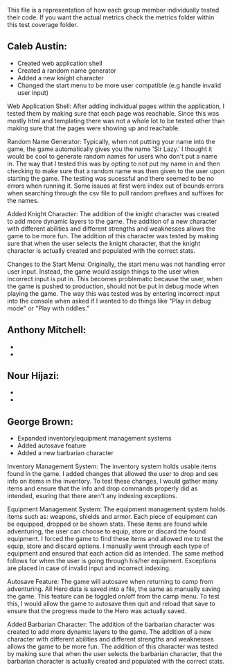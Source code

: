 This file is a representation of how each group member individually tested their code. If you want the actual metrics check the metrics folder within this test coverage folder.

Caleb Austin:
  -
  - Created web application shell
  - Created a random name generator
  - Added a new knight character
  - Changed the start menu to be more user compatible (e.g handle invalid user input)
  
Web Application Shell:
After adding individual pages within the application, I tested them by making sure that each page was reachable. Since this was mostly html and templating there was not a whole lot to be tested other than making sure that the pages were showing up and reachable. 

Random Name Generator: 
Typically, when not putting your name into the game, the game automatically gives you the name 'Sir Lazy.' I thought it would be cool to generate random names for users who don't put a name in. The way that I tested this was by opting to not put my name in and then checking to make sure that a random name was then given to the user upon starting the game. The testing was sucessful and there seemed to be no errors when running it. Some issues at first were index out of bounds errors when searching through the csv file to pull random prefixes and suffixes for the names. 

Added Knight Character:
The addition of the knight character was created to add more dynamic layers to the game. The addition of a new character with different abilities and different strengths and weaknesses allows the game to be more fun. The addition of this character was tested by making sure that when the user selects the knight character, that the knight character is actually created and populated with the correct stats. 

Changes to the Start Menu:
Originally, the start menu was not handling error user input. Instead, the game would assign things to the user when incorrect input is put in. This becomes problematic because the user, when the game is pushed to production, should not be put in debug mode when playing the game. The way this was tested was by entering incorrect input into the console when asked if I wanted to do things like "Play in debug mode" or "Play with riddles." 

Anthony Mitchell:
  -
  -
  -
  
Nour Hijazi:
  -
  -
  -
  
George Brown:
  -
  - Expanded inventory/equipment management systems
  - Added autosave feature
  - Added a new barbarian character

Inventory Management System:
The inventory system holds usable items found in the game. I added changes that allowed the user to drop and see info on items in the inventory.
To test these changes, I would gather many items and ensure that the info and drop commands properly did as intended, esuring that there aren't any 
indexing exceptions.

Equipment Management System:
The equipment management system holds items such as: weapons, shields and armor. Each piece of equipment can be equipped, dropped or be shown stats.
These items are found while adventuring, the user can choose to equip, store or discard the found equipment.
I forced the game to find these items and allowed me to test the equip, store and discard options. I manually went through each type of equipment and 
ensured that each action did as intended. The same method follows for when the user is going through his/her equipment. Exceptions are placed in case of 
invalid input and incorrect indexing.

Autosave Feature:
The game will autosave when returning to camp from adventuring. All Hero data is saved into a file, the same as manually saving the game. 
This feature can be toggled on/off from the camp menu. To test this, I would allow the game to autosave then quit and reload that save to ensure that
the progress made to the Hero was actually saved.

Added Barbarian Character:
The addition of the barbarian character was created to add more dynamic layers to the game. The addition of a new character with different abilities and different strengths and weaknesses allows the game to be more fun. The addition of this character was tested by making sure that when the user selects the barbarian character, that the barbarian character is actually created and populated with the correct stats. 

  
